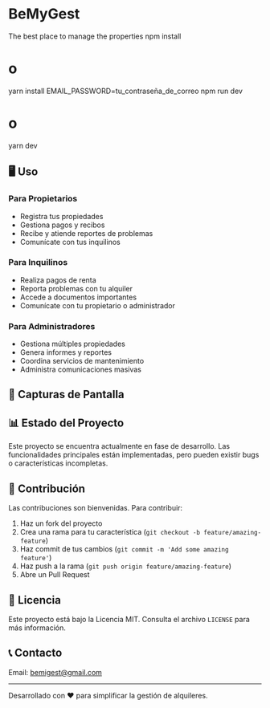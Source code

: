 # BeMyGest
The best place to manage the properties
npm install
# o
yarn install
EMAIL_PASSWORD=tu_contraseña_de_correo
npm run dev
# o
yarn dev
   ## 🖥️ Uso

### Para Propietarios

- Registra tus propiedades
- Gestiona pagos y recibos
- Recibe y atiende reportes de problemas
- Comunícate con tus inquilinos


### Para Inquilinos

- Realiza pagos de renta
- Reporta problemas con tu alquiler
- Accede a documentos importantes
- Comunícate con tu propietario o administrador


### Para Administradores

- Gestiona múltiples propiedades
- Genera informes y reportes
- Coordina servicios de mantenimiento
- Administra comunicaciones masivas


## 📸 Capturas de Pantalla









## 📊 Estado del Proyecto

Este proyecto se encuentra actualmente en fase de desarrollo. Las funcionalidades principales están implementadas, pero pueden existir bugs o características incompletas.

## 🤝 Contribución

Las contribuciones son bienvenidas. Para contribuir:

1. Haz un fork del proyecto
2. Crea una rama para tu característica (`git checkout -b feature/amazing-feature`)
3. Haz commit de tus cambios (`git commit -m 'Add some amazing feature'`)
4. Haz push a la rama (`git push origin feature/amazing-feature`)
5. Abre un Pull Request


## 📝 Licencia

Este proyecto está bajo la Licencia MIT. Consulta el archivo `LICENSE` para más información.

## 📞 Contacto

Email: [bemigest@gmail.com](mailto:bemigest@gmail.com)

---

Desarrollado con ❤️ para simplificar la gestión de alquileres.
